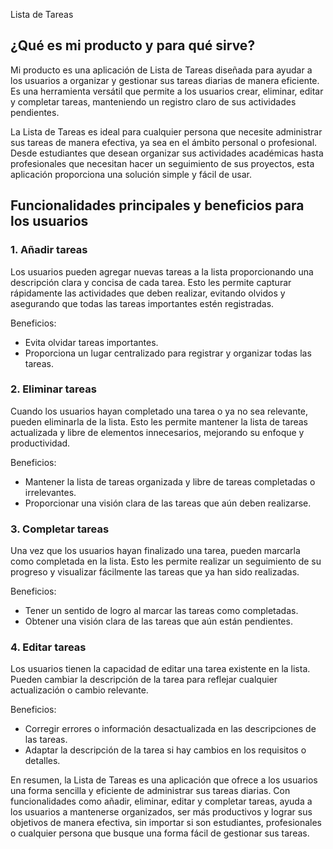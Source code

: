 Lista de Tareas

## ¿Qué es mi producto y para qué sirve?

Mi producto es una aplicación de Lista de Tareas diseñada para ayudar a los usuarios a organizar y gestionar sus tareas diarias de manera eficiente. Es una herramienta versátil que permite a los usuarios crear, eliminar, editar y completar tareas, manteniendo un registro claro de sus actividades pendientes.

La Lista de Tareas es ideal para cualquier persona que necesite administrar sus tareas de manera efectiva, ya sea en el ámbito personal o profesional. Desde estudiantes que desean organizar sus actividades académicas hasta profesionales que necesitan hacer un seguimiento de sus proyectos, esta aplicación proporciona una solución simple y fácil de usar.

## Funcionalidades principales y beneficios para los usuarios

### 1. Añadir tareas

Los usuarios pueden agregar nuevas tareas a la lista proporcionando una descripción clara y concisa de cada tarea. Esto les permite capturar rápidamente las actividades que deben realizar, evitando olvidos y asegurando que todas las tareas importantes estén registradas.

Beneficios:

- Evita olvidar tareas importantes.
- Proporciona un lugar centralizado para registrar y organizar todas las tareas.

### 2. Eliminar tareas

Cuando los usuarios hayan completado una tarea o ya no sea relevante, pueden eliminarla de la lista. Esto les permite mantener la lista de tareas actualizada y libre de elementos innecesarios, mejorando su enfoque y productividad.

Beneficios:

- Mantener la lista de tareas organizada y libre de tareas completadas o irrelevantes.
- Proporcionar una visión clara de las tareas que aún deben realizarse.

### 3. Completar tareas

Una vez que los usuarios hayan finalizado una tarea, pueden marcarla como completada en la lista. Esto les permite realizar un seguimiento de su progreso y visualizar fácilmente las tareas que ya han sido realizadas.

Beneficios:

- Tener un sentido de logro al marcar las tareas como completadas.
- Obtener una visión clara de las tareas que aún están pendientes.

### 4. Editar tareas

Los usuarios tienen la capacidad de editar una tarea existente en la lista. Pueden cambiar la descripción de la tarea para reflejar cualquier actualización o cambio relevante.

Beneficios:

- Corregir errores o información desactualizada en las descripciones de las tareas.
- Adaptar la descripción de la tarea si hay cambios en los requisitos o detalles.

En resumen, la Lista de Tareas es una aplicación que ofrece a los usuarios una forma sencilla y eficiente de administrar sus tareas diarias. Con funcionalidades como añadir, eliminar, editar y completar tareas, ayuda a los usuarios a mantenerse organizados, ser más productivos y lograr sus objetivos de manera efectiva, sin importar si son estudiantes, profesionales o cualquier persona que busque una forma fácil de gestionar sus tareas.
